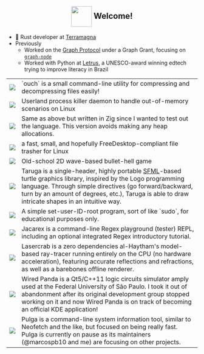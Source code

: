 
<h2 align="center"><img align="center" src="https://64.media.tumblr.com/c9ccc2e473906c84bb0327f152a4f859/tumblr_p5xbgx3Ypi1swlmkqo1_400.png" height="54px" />  Welcome!</h2>

- 🦀 Rust developer at [Terramagna](https://terramagna.com.br/)
- Previously
    - Worked on the [Graph Protocol](https://thegraph.com/) under a Graph Grant, focusing on [`graph-node`](https://github.com/graphprotocol/graph-node)
    - Worked with Python at [Letrus](https://www.letrus.com.br/), a UNESCO-award winning edtech trying to improve literacy in Brazil


<table>     
   
  <tr>
    <td><a href="https://github.com/vrmiguel/ouch"><img src="https://github-readme-stats.vercel.app/api/pin/?username=ouch-org&repo=ouch&bg_color=90,5c252d,090300&title_color=fff&text_color=fff&theme=dark" /></a></td>
    <td>
        `ouch` is a small command-line utility for compressing and decompressing files easily!
    </td>
  </tr>

  <tr>
    <td><a href="https://github.com/vrmiguel/bustd"><img src="https://github-readme-stats.vercel.app/api/pin/?username=vrmiguel&repo=bustd&bg_color=90,5c252d,090300&title_color=fff&text_color=fff&theme=dark" /></a></td>
    <td>
        Userland process killer daemon to handle out-of-memory scenarios on Linux
    </td>
  </tr>
    
  <tr>
    <td><a href="https://github.com/vrmiguel/buztd"><img src="https://github-readme-stats.vercel.app/api/pin/?username=vrmiguel&repo=buztd&bg_color=90,5c252d,090300&title_color=fff&text_color=fff&theme=dark" /></a></td>
    <td>
        Same as above but written in Zig since I wanted to test out the language. This version avoids making any heap allocations.
    </td>
  </tr>


  <tr>
    <td><a href="https://github.com/vrmiguel/to-trash"><img src="https://github-readme-stats.vercel.app/api/pin/?username=vrmiguel&repo=to-trash&bg_color=90,5c252d,090300&title_color=fff&text_color=fff&theme=dark" /></a></td>
    <td>
        a fast, small, and hopefully FreeDesktop-compliant file trasher for Linux
    </td>
  </tr>
  
   <tr>
    <td><a href="https://github.com/vrmiguel/endless-trial"><img src="https://github-readme-stats.vercel.app/api/pin/?username=vrmiguel&repo=endless-trial&bg_color=90,5c252d,090300&title_color=fff&text_color=fff&theme=dark" /></a></td>
    <td>
        Old-school 2D wave-based bullet-hell game
    </td>
  </tr>
  
  <tr>
    <td><a href="https://github.com/vrmiguel/taruga"><img src="https://github-readme-stats.vercel.app/api/pin/?username=vrmiguel&repo=taruga&bg_color=90,5c252d,090300&title_color=fff&text_color=fff&theme=dark" /></a></td>
    <td>
        Taruga is a single-header, highly portable <a href="https://www.sfml-dev.org/">SFML</a>-based turtle graphics library, inspired by the Logo programming language. Through simple directives (go forward/backward, turn by an amount of degrees, etc.), Taruga is able to draw intricate shapes in an intuitive way.
    </td>
  </tr>

   <tr>
    <td><a href="https://github.com/vrmiguel/kindly"><img src="https://github-readme-stats.vercel.app/api/pin/?username=vrmiguel&repo=kindly&bg_color=90,5c252d,090300&title_color=fff&text_color=fff&theme=dark" /></a></td>
    <td>
        A simple set-user-ID-root program, sort of like `sudo`, for educational purposes only.
    </td>
  </tr>
  
  <tr>
    <td><a href="https://github.com/vrmiguel/jacarex-old"><img src="https://github-readme-stats.vercel.app/api/pin/?username=vrmiguel&repo=jacarex-old&bg_color=90,5c252d,090300&title_color=fff&text_color=fff&theme=dark" /></a></td>
    <td>
        Jacarex is a command-line Regex playground (tester) REPL, including an optional integrated Regex introductory tutorial.
    </td>
  </tr>

  <tr>
    <td><a href="https://github.com/vrmiguel/lasercrab"><img src="https://github-readme-stats.vercel.app/api/pin/?username=vrmiguel&repo=lasercrab&bg_color=90,5c252d,090300&title_color=fff&text_color=fff&theme=dark" /></a></td>
    <td>
      Lasercrab is a zero dependencies al-Haytham's model-based ray-tracer running entirely on the CPU (no hardware acceleration), featuring accurate reflections and refractions, as well as a barebones offline renderer.
    </td>
  </tr>

  <tr>
    <td><a href="https://github.com/GIBIS-UNIFESP/wiredpanda"><img src="https://github-readme-stats.vercel.app/api/pin/?username=GIBIS-UNIFESP&repo=wiredpanda&bg_color=90,5c252d,090300&title_color=fff&text_color=fff&theme=dark" /></a></td>
    <td>
      Wired Panda is a Qt5/C++11 logic circuits simulator amply used at the Federal University of São Paulo. I took it out of abandonment after its original development group stopped working on it and now Wired Panda is on track of becoming an official KDE application!
    </td>
  </tr>
  
  <tr>
    <td><a href="https://github.com/carmesim/pulga"><img src="https://github-readme-stats.vercel.app/api/pin/?username=carmesim&repo=pulga&bg_color=90,5c252d,090300&title_color=fff&text_color=fff&theme=dark" /></a></td>
    <td>
      Pulga is a command-line system information tool, similar to Neofetch and the like, but focused on being really fast. Pulga is currently on pause as its maintainers (@marcospb10 and me) are focusing on other projects.
    </td>
  </tr> 
</table>
